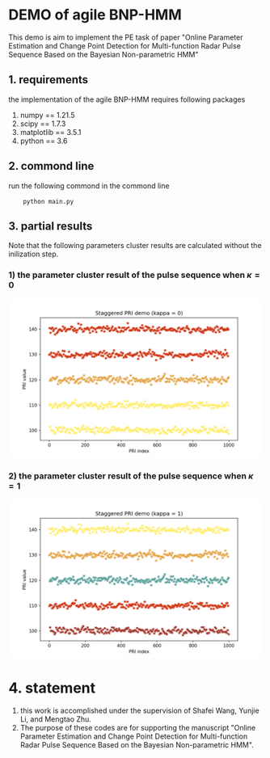 # DEMO of agile BNP-HMM
This demo is aim to implement the PE task of paper "Online Parameter Estimation and Change Point Detection for Multi-function Radar Pulse Sequence Based on the Bayesian Non-parametric HMM"
## 1. requirements
the implementation of the agile BNP-HMM requires following packages
1. numpy == 1.21.5
2. scipy == 1.7.3
3. matplotlib == 3.5.1
4. python == 3.6
## 2. commond line
run the following commond in the commond line
```
    python main.py
```
## 3. partial results
Note that the following parameters cluster results are calculated without the inilization step.
### 1) the parameter cluster result of the pulse sequence when $\kappa=0$
![$\kappa=0$](kappa0.png)
### 2) the parameter cluster result of the pulse sequence when $\kappa=1$
![$\kappa=1$](kappa1.png)

# 4. statement
1. this work is accomplished under the supervision of Shafei Wang, Yunjie Li, and Mengtao Zhu.
2. The purpose of these codes are for supporting the manuscript "Online Parameter Estimation and Change Point Detection for Multi-function Radar Pulse Sequence Based on the Bayesian Non-parametric HMM".

